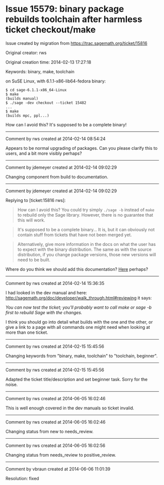 # Issue 15579: binary package rebuilds toolchain after harmless ticket checkout/make

Issue created by migration from https://trac.sagemath.org/ticket/15816

Original creator: rws

Original creation time: 2014-02-13 17:27:18

Keywords: binary, make, toolchain

on SuSE Linux, with 6.1.1-x86-lib64-fedora binary:

```
$ cd sage-6.1.1-x86_64-Linux
$ make
(builds manual)
$ ./sage -dev checkout --ticket 15482
...
$ make
(builds mpc, ppl...) 
```


How can I avoid this? It's supposed to be a complete binary!


---

Comment by rws created at 2014-02-14 08:54:24

Appears to be normal upgrading of packages. Can you please clarify this to users, and a bit more visibly perhaps?


---

Comment by jdemeyer created at 2014-02-14 09:02:29

Changing component from build to documentation.


---

Comment by jdemeyer created at 2014-02-14 09:02:29

Replying to [ticket:15816 rws]:
> How can I avoid this?
You could try simply `./sage -b` instead of `make` to rebuild only the Sage library. However, there is no guarantee that this will work.

> It's supposed to be a complete binary...
It is, but it can obviously not contain stuff from tickets that have not been merged yet.

> Alternatively, give more information in the docs on what the user has to expect with the binary distribution.
The same as with the source distribution, if you change package versions, those new versions will need to be built.

Where do you think we should add this documentation? [Here](http://www.sagemath.org/doc/installation/binary.html) perhaps?


---

Comment by rws created at 2014-02-14 15:36:35

I had looked in the dev manual and here: http://sagemath.org/doc/developer/walk_through.html#reviewing
it says:

_You can now test the ticket; you’ll probably want to call make or sage -b first to rebuild Sage with the changes._

I think you should go into detail what builds with the one and the other, or give a link to a page with all commands one might need when looking at more than one ticket.


---

Comment by rws created at 2014-02-15 15:45:56

Changing keywords from "binary, make, toolchain" to "toolchain, beginner".


---

Comment by rws created at 2014-02-15 15:45:56

Adapted the ticket title/description and set beginner task. Sorry for the noise.


---

Comment by rws created at 2014-06-05 16:02:46

This is well enough covered in the dev manuals so ticket invalid.


---

Comment by rws created at 2014-06-05 16:02:46

Changing status from new to needs_review.


---

Comment by rws created at 2014-06-05 16:02:56

Changing status from needs_review to positive_review.


---

Comment by vbraun created at 2014-06-06 11:01:39

Resolution: fixed
